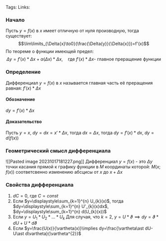 Tags:
Links:
### Начало
Пусть $y=f(x)$ в $x$ имеет отличную от нуля производную, тогда существует:$$\lim\limits_{\Delta{x}\to0}(\frac{\Delta{y}}{\Delta{x}})=f'(x)$$
По теореме о функции имеющей предел: $$\Delta{y}=f'(x)\ast\Delta{x}+\alpha(\Delta{x})\ast\Delta{x},\quad\text{где }f'(x)\ast\Delta{x}\text{- главное преращение функции}$$
### Определение
Дифференциал $y=f(x)$ в $x$ называется главная часть её преращения равная: $f'(x)\ast\Delta{x}$
#### Обозначение
$dy=f'(x)\ast\Delta{x}$
#### Доказательство
Пусть $y=x$, $dy=dx=x'\ast\Delta{x}$, тогда $dx=\Delta{x}$, тогда $dy=f'(x)\ast dx$,  $dy=d(f(x))$
### Геометрический смысл дифференциала
![[Pasted image 20231017181227.png]]
Дифференциал $y=f(x)$ - это $\Delta{y}$ точки касания прямой к графику функции в $M$ координаты которой: $M(x;f(x))$ соответсвенно изменению абсцисы от $x$ до $x+\Delta{x}$
### Свойства дифференциала
1) $dC=0$, где $C=const$
2) Если $y=\displaystyle\sum_{k=1}^{n} U_{k}(x)$, тогда $dy=\displaystyle\sum_{k=1}^{n} U'_{k}(x)dx$, $dy=\displaystyle\sum_{k=1}^{n} d(U_{k}(x))$ 
3) Если $y=U_{1}\ast U_{2}\ast ... \ast U_{k}$ 
	Для случая, что $k=2$, $y=U\ast\vartheta\implies dy=\vartheta\ast dU+U\ast d\vartheta$ 
4) Если $y=\frac{U(x)}{\vartheta(x)}\implies dy=\frac{\vartheta\ast dU-U\ast d\vartheta}{\vartheta^{2}}$
